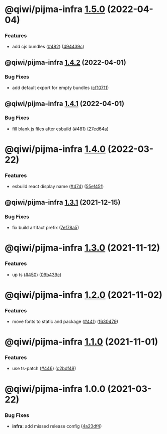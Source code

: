# @qiwi/pijma-infra [1.5.0](https://github.com/qiwi/pijma/compare/@qiwi/pijma-infra@1.4.2...@qiwi/pijma-infra@1.5.0) (2022-04-04)


### Features

* add cjs bundles ([#482](https://github.com/qiwi/pijma/issues/482)) ([494439c](https://github.com/qiwi/pijma/commit/494439c09968c27dc4916f30a6762d41d6fc4ed5))

## @qiwi/pijma-infra [1.4.2](https://github.com/qiwi/pijma/compare/@qiwi/pijma-infra@1.4.1...@qiwi/pijma-infra@1.4.2) (2022-04-01)


### Bug Fixes

* add default export for empty bundles ([cf10711](https://github.com/qiwi/pijma/commit/cf1071175f724cc60c358ce7695bcbdbc12a3316))

## @qiwi/pijma-infra [1.4.1](https://github.com/qiwi/pijma/compare/@qiwi/pijma-infra@1.4.0...@qiwi/pijma-infra@1.4.1) (2022-04-01)


### Bug Fixes

* fill blank js files after esbuild ([#481](https://github.com/qiwi/pijma/issues/481)) ([27ed64a](https://github.com/qiwi/pijma/commit/27ed64ae458c9991d466dc9a479231d65ccb4d60))

# @qiwi/pijma-infra [1.4.0](https://github.com/qiwi/pijma/compare/@qiwi/pijma-infra@1.3.1...@qiwi/pijma-infra@1.4.0) (2022-03-22)


### Features

* esbuild react display name ([#474](https://github.com/qiwi/pijma/issues/474)) ([55ef45f](https://github.com/qiwi/pijma/commit/55ef45fd56cbabbe85bc7c1c910b6ac8f8cee906))

## @qiwi/pijma-infra [1.3.1](https://github.com/qiwi/pijma/compare/@qiwi/pijma-infra@1.3.0...@qiwi/pijma-infra@1.3.1) (2021-12-15)


### Bug Fixes

* fix build artifact prefix ([7ef78a5](https://github.com/qiwi/pijma/commit/7ef78a592e15069bbf86211d99e1bfa723cb2573))

# @qiwi/pijma-infra [1.3.0](https://github.com/qiwi/pijma/compare/@qiwi/pijma-infra@1.2.0...@qiwi/pijma-infra@1.3.0) (2021-11-12)


### Features

* up ts ([#450](https://github.com/qiwi/pijma/issues/450)) ([09b439c](https://github.com/qiwi/pijma/commit/09b439cc9bc98aeb58ba892d84e9ceee4984c02c))

# @qiwi/pijma-infra [1.2.0](https://github.com/qiwi/pijma/compare/@qiwi/pijma-infra@1.1.0...@qiwi/pijma-infra@1.2.0) (2021-11-02)


### Features

* move fonts to static and package ([#441](https://github.com/qiwi/pijma/issues/441)) ([f630479](https://github.com/qiwi/pijma/commit/f6304790827f1b2379622b4bcf9aacb430376661))

# @qiwi/pijma-infra [1.1.0](https://github.com/qiwi/pijma/compare/@qiwi/pijma-infra@1.0.0...@qiwi/pijma-infra@1.1.0) (2021-11-01)


### Features

* use ts-patch ([#446](https://github.com/qiwi/pijma/issues/446)) ([c2bdf49](https://github.com/qiwi/pijma/commit/c2bdf4960c2ab9a48ee9bca563fde145bb9bf9d0))

# @qiwi/pijma-infra 1.0.0 (2021-03-22)


### Bug Fixes

* **infra:** add missed release config ([4a23df4](https://github.com/qiwi/pijma/commit/4a23df422e1c9806bc83d756a9792f71edce26d9))
